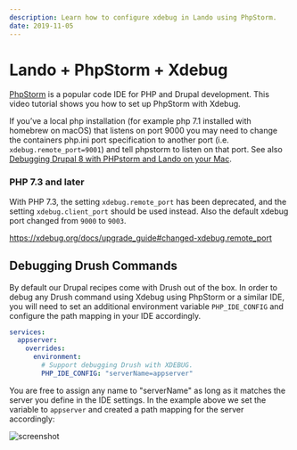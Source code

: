 ```yaml
---
description: Learn how to configure xdebug in Lando using PhpStorm.
date: 2019-11-05
---
```


# Lando + PhpStorm + Xdebug

<GuideHeader />
<YouTube url="https://www.youtube.com/embed/sHNJxx0L9r0" />

[PhpStorm](https://www.jetbrains.com/phpstorm/) is a popular code IDE for PHP
and Drupal development. This video tutorial shows you how to set up PhpStorm with Xdebug.

If you’ve a local php installation (for example php 7.1 installed with homebrew on macOS) that listens on port 9000 you may need to change the containers php.ini port specification to another port (i.e. `xdebug.remote_port=9001`) and tell phpstorm to listen on that port. See also [Debugging Drupal 8 with PHPstorm and Lando on your Mac](https://www.isovera.com/2020/11/24/debugging-drupal-8-with-phpstorm-and-lando-on-your-mac/).

### PHP 7.3 and later
With PHP 7.3, the setting `xdebug.remote_port` has been deprecated, and the setting `xdebug.client_port` should be used instead.
Also the default xdebug port changed from `9000` to `9003`.

https://xdebug.org/docs/upgrade_guide#changed-xdebug.remote_port

## Debugging Drush Commands

By default our Drupal recipes come with Drush out of the box. In order to debug any Drush command using Xdebug using
PhpStorm or a similar IDE, you will need to set an additional environment variable `PHP_IDE_CONFIG` and configure the
path mapping in your IDE accordingly.

```yaml
services:
  appserver:
    overrides:
      environment:
        # Support debugging Drush with XDEBUG.
        PHP_IDE_CONFIG: "serverName=appserver"
```

You are free to assign any name to "serverName" as long as it matches the server you define in the IDE settings.
In the example above we set the variable to `appserver` and created a path mapping for the server accordingly:

![screenshot](/images/drush-xdebug-phpstorm.png)

<GuideFooter />
<Newsletter />
